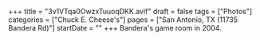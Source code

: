 +++
title = "3v1VTqa0OwzxTuuoqDKK.avif"
draft = false
tags = ["Photos"]
categories = ["Chuck E. Cheese's"]
pages = ["San Antonio, TX (11735 Bandera Rd)"]
startDate = ""
+++
Bandera's game room in 2004. 
